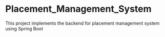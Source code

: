 # Placement_Management_System
This project implements the backend for placement management system using Spring Boot
